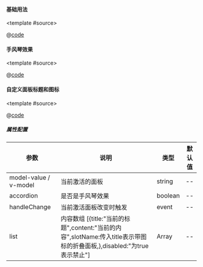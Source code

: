 #### 基础用法

<common-code-format>

  <template #source>
    <PC-ndCollapse-ndCollapse> </PC-ndCollapse-ndCollapse>
  </template>

  @[code](../.vuepress/components/PC/ndCollapse/ndCollapse.vue)

</common-code-format>

#### 手风琴效果

<common-code-format>

  <template #source>
    <PC-ndCollapse-ndCollapseSlide> </PC-ndCollapse-ndCollapseSlide>
  </template>

  @[code](../.vuepress/components/PC/ndCollapse/ndCollapseSlide.vue)

</common-code-format>

#### 自定义面板标题和图标

<common-code-format>

  <template #source>
    <PC-ndCollapse-ndCollapseTitle> </PC-ndCollapse-ndCollapseTitle>
  </template>

  @[code](../.vuepress/components/PC/ndCollapse/ndCollapseTitle.vue)

</common-code-format>


##### 属性配置

| 参数                    | 说明                       | 类型        | 默认值                                        |
| -------------------     | ------------------------  | ----------- | --------------------------------------------- |
| model-value / v-model   |   当前激活的面板           | string       | --                        |
| accordion               |  是否是手风琴效果           | boolean     | --
| handleChange            |  当前激活面板改变时触发      | event     | --
| list            |  内容数组 [{title:"当前的标题",content:"当前的内容",slotName:传入title表示带图标的折叠面板,},disabled:"为true表示禁止"]    | Array    | --




